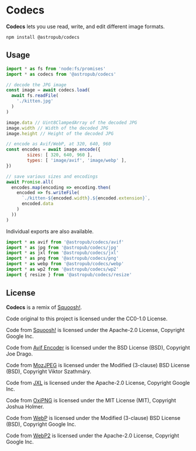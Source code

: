 # Codecs

**Codecs** lets you use read, write, and edit different image formats.

```shell
npm install @astropub/codecs
```

## Usage

```js
import * as fs from 'node:fs/promises'
import * as codecs from '@astropub/codecs'

// decode the JPG image
const image = await codecs.load(
  await fs.readFile(
    './kitten.jpg'
  )
)

image.data // Uint8ClampedArray of the decoded JPG
image.width // Width of the decoded JPG
image.height // Height of the decoded JPG

// encode as Avif/WebP, at 320, 640, 960
const encodes = await image.encode({
		sizes: [ 320, 640, 960 ],
		types: [ 'image/avif', 'image/webp' ],
})

// save various sizes and encodings
await Promise.all(
  encodes.map(encoding => encoding.then(
    encoded => fs.writeFile(
      `./kitten-${encoded.width}.${encoded.extension}`,
      encoded.data
    )
  ))
)
```

Individual exports are also available.

```js
import * as avif from '@astropub/codecs/avif'
import * as jpg from '@astropub/codecs/jpg'
import * as jxl from '@astropub/codecs/jxl'
import * as png from '@astropub/codecs/png'
import * as webp from '@astropub/codecs/webp'
import * as wp2 from '@astropub/codecs/wp2'
import { resize } from '@astropub/codecs/resize'
```

## License

**Codecs** is a remix of [Squoosh!](https://github.com/GoogleChromeLabs/squoosh). 

Code original to this project is licensed under the CC0-1.0 License.

Code from [Squoosh!](https://github.com/GoogleChromeLabs/squoosh) is licensed under the Apache-2.0 License, Copyright Google Inc.

Code from [Avif Encoder](https://github.com/AOMediaCodec/libavif) is licensed under the BSD License (BSD), Copyright Joe Drago.

Code from [MozJPEG](https://github.com/GoogleChromeLabs/squoosh/blob/12889d9d503a325e78823a8ebc48b54d4c2b9124/codecs/mozjpeg/LICENSE.codec.md) is licensed under the Modified (3-clause) BSD License (BSD), Copyright Viktor Szathmáry.

Code from [JXL](https://github.com/GoogleChromeLabs/squoosh/tree/023304803f988ae39b98f95a369bed4f6f000953/codecs/jxl) is licensed under the Apache-2.0 License, Copyright Google Inc.

Code from [OxiPNG](https://github.com/shssoichiro/oxipng) is licensed under the MIT License (MIT), Copyright Joshua Holmer.

Code from [WebP](https://github.com/webmproject/libwebp) is licensed under the Modified (3-clause) BSD License (BSD), Copyright Google Inc.

Code from [WebP2](https://github.com/GoogleChromeLabs/squoosh/tree/89105bbb22e6247e568af97250477268d7284d11/codecs/wp2) is licensed under the Apache-2.0 License, Copyright Google Inc.
